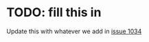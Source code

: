 # TODO: fill this in
Update this with whatever we add in [issue 1034](https://github.com/sdv-dev/RDT/issues/1034)
